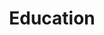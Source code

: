 ---
templateKey: education-page
title: Education
intro:
  heading: KNOWLEDGE - THE KEY TO IMPROVING LIVES
  text: >
    It is our aim to share knowledge of mast cell diseases with healthcare professionals and spread awareness to all medical fields.  Having knowledgable staff leads to better patient care.
bodyText: >
    Mast Cell Hope will be creating and offering continuing education credits to medical professionals. It is our intention to better the experiences of patients when visiting the Emergency Department, General Practitioners, Hospital and Specialists. We will also be creating courses for nurses and other vital medical staff.

    Medical personnel who are educated about the triggers, sensitivities, and treatments for Mast Cell patients are more likely to treat us with understanding and proper medical interventions. This will help spread awareness of our diseases as well as improve patient outcomes.

    We will also be attending Professional Conferences to further the promotion of our Mast Cell Community and the courses we offer.
---